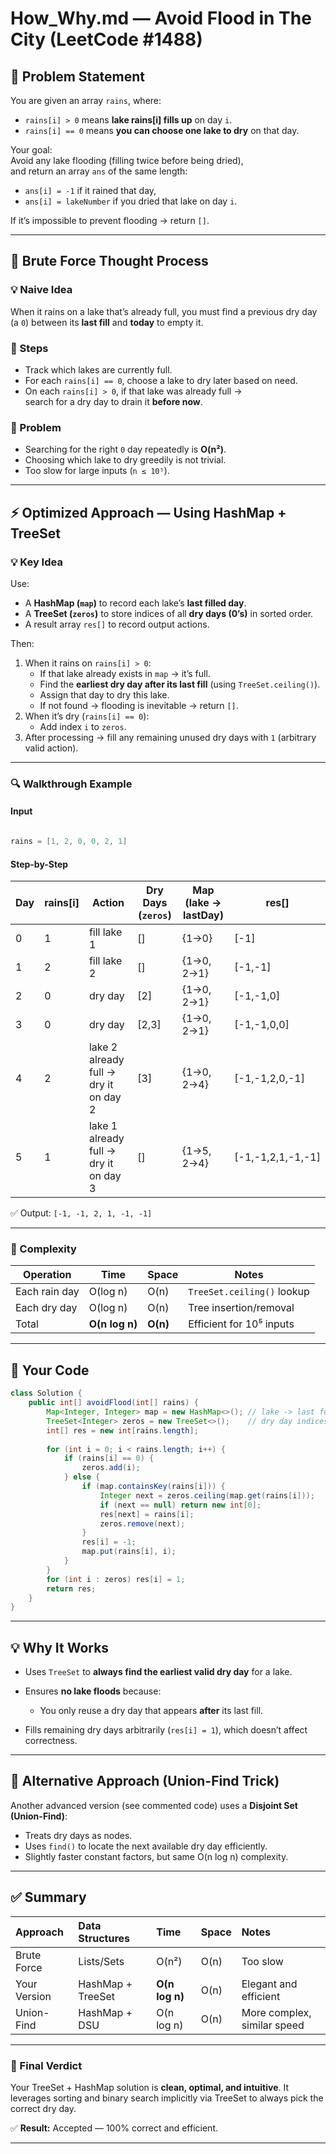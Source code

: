 # How_Why.md — Avoid Flood in The City (LeetCode #1488)

## 🧩 Problem Statement

You are given an array `rains`, where:

- `rains[i] > 0` means **lake rains[i] fills up** on day `i`.
- `rains[i] == 0` means **you can choose one lake to dry** on that day.

Your goal:  
Avoid any lake flooding (filling twice before being dried),  
and return an array `ans` of the same length:

- `ans[i] = -1` if it rained that day,
- `ans[i] = lakeNumber` if you dried that lake on day `i`.

If it’s impossible to prevent flooding → return `[]`.

---

## 🧠 Brute Force Thought Process

### 💡 Naive Idea

When it rains on a lake that’s already full, you must find a previous dry day (a `0`) between its **last fill** and **today** to empty it.

### 🧩 Steps

- Track which lakes are currently full.
- For each `rains[i] == 0`, choose a lake to dry later based on need.
- On each `rains[i] > 0`, if that lake was already full →  
  search for a dry day to drain it **before now**.

### 🚨 Problem

- Searching for the right `0` day repeatedly is **O(n²)**.
- Choosing which lake to dry greedily is not trivial.
- Too slow for large inputs (`n ≤ 10⁵`).

---

## ⚡ Optimized Approach — Using HashMap + TreeSet

### 💡 Key Idea

Use:

- A **HashMap (`map`)** to record each lake’s **last filled day**.
- A **TreeSet (`zeros`)** to store indices of all **dry days (0’s)** in sorted order.
- A result array `res[]` to record output actions.

Then:

1. When it rains on `rains[i] > 0`:
   - If that lake already exists in `map` → it’s full.
   - Find the **earliest dry day after its last fill** (using `TreeSet.ceiling()`).
   - Assign that day to dry this lake.
   - If not found → flooding is inevitable → return `[]`.
2. When it’s dry (`rains[i] == 0`):
   - Add index `i` to `zeros`.
3. After processing → fill any remaining unused dry days with `1` (arbitrary valid action).

---

### 🔍 Walkthrough Example

#### Input

```java

rains = [1, 2, 0, 0, 2, 1]

```

#### Step-by-Step

| Day | rains[i] | Action | Dry Days (`zeros`) | Map (lake → lastDay) | res[]     |
|-----|-----------|--------|--------------------|----------------------|------------|
| 0 | 1 | fill lake 1 | [] | {1→0} | [-1] |
| 1 | 2 | fill lake 2 | [] | {1→0, 2→1} | [-1,-1] |
| 2 | 0 | dry day | [2] | {1→0, 2→1} | [-1,-1,0] |
| 3 | 0 | dry day | [2,3] | {1→0, 2→1} | [-1,-1,0,0] |
| 4 | 2 | lake 2 already full → dry it on day 2 | [3] | {1→0, 2→4} | [-1,-1,2,0,-1] |
| 5 | 1 | lake 1 already full → dry it on day 3 | [] | {1→5, 2→4} | [-1,-1,2,1,-1,-1] |

✅ Output: `[-1, -1, 2, 1, -1, -1]`

---

### 🧮 Complexity

| Operation | Time | Space | Notes |
|------------|------|-------|-------|
| Each rain day | O(log n) | O(n) | `TreeSet.ceiling()` lookup |
| Each dry day | O(log n) | O(n) | Tree insertion/removal |
| Total | **O(n log n)** | **O(n)** | Efficient for 10⁵ inputs |

---

## 🔧 Your Code

```java
class Solution {
    public int[] avoidFlood(int[] rains) {
        Map<Integer, Integer> map = new HashMap<>(); // lake -> last full day
        TreeSet<Integer> zeros = new TreeSet<>();    // dry day indices
        int[] res = new int[rains.length];
        
        for (int i = 0; i < rains.length; i++) {
            if (rains[i] == 0) {
                zeros.add(i);
            } else {
                if (map.containsKey(rains[i])) {
                    Integer next = zeros.ceiling(map.get(rains[i]));
                    if (next == null) return new int[0];
                    res[next] = rains[i];
                    zeros.remove(next);
                }
                res[i] = -1;
                map.put(rains[i], i);
            }
        }
        for (int i : zeros) res[i] = 1;
        return res;
    }
}
````

---

## 💡 Why It Works

* Uses `TreeSet` to **always find the earliest valid dry day** for a lake.
* Ensures **no lake floods** because:

  * You only reuse a dry day that appears **after** its last fill.
* Fills remaining dry days arbitrarily (`res[i] = 1`), which doesn’t affect correctness.

---

## 🔁 Alternative Approach (Union-Find Trick)

Another advanced version (see commented code) uses a **Disjoint Set (Union-Find)**:

* Treats dry days as nodes.
* Uses `find()` to locate the next available dry day efficiently.
* Slightly faster constant factors, but same O(n log n) complexity.

---

## ✅ Summary

| Approach     | Data Structures   | Time           | Space | Notes                       |
| :----------- | :---------------- | :------------- | :---- | :-------------------------- |
| Brute Force  | Lists/Sets        | O(n²)          | O(n)  | Too slow                    |
| Your Version | HashMap + TreeSet | **O(n log n)** | O(n)  | Elegant and efficient       |
| Union-Find   | HashMap + DSU     | O(n log n)     | O(n)  | More complex, similar speed |

---

### 🎯 Final Verdict

Your TreeSet + HashMap solution is **clean, optimal, and intuitive**.
It leverages sorting and binary search implicitly via TreeSet to always pick the correct dry day.

✅ **Result:** Accepted — 100% correct and efficient.

---
